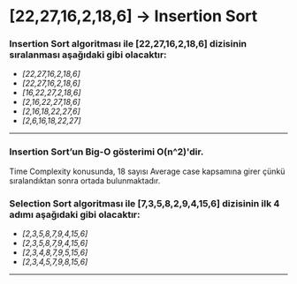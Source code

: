 # [22,27,16,2,18,6] **-> Insertion Sort**
### Insertion Sort algoritması ile [22,27,16,2,18,6] dizisinin sıralanması aşağıdaki gibi olacaktır:

* *[22,27,16,2,18,6]*
* *[22,27,16,2,18,6]*
* *[16,22,27,2,18,6]*
* *[2,16,22,27,18,6]*
* *[2,16,18,22,27,6]*
* *[2,6,16,18,22,27]*

------------------------

### Insertion Sort’un Big-O gösterimi **O(n^2)**'dir.

Time Complexity konusunda, 18 sayısı Average case kapsamına girer çünkü sıralandıktan sonra ortada bulunmaktadır.

### Selection Sort algoritması ile **[7,3,5,8,2,9,4,15,6]** dizisinin ilk **4 adımı** aşağıdaki gibi olacaktır:

* *[2,3,5,8,7,9,4,15,6]*
* *[2,3,5,8,7,9,4,15,6]*
* *[2,3,4,8,7,9,5,15,6]*
* *[2,3,4,5,7,9,8,15,6]*

-----------------------------------------------
